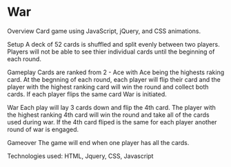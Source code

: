 # War

Overview
Card game using JavaScript, jQuery, and CSS animations.

Setup
A deck of 52 cards is shuffled and split evenly between two players. Players will not be able to see thier individual cards until the beginning of each round. 

Gameplay
Cards are ranked from 2 - Ace with Ace being the highests raking card. At the begnning of each round, each player will flip their card and the player with the highest ranking card will win the round and collect both cards. If each player flips the same card War is initiated. 

War
Each play will lay 3 cards down and flip the 4th card. The player with the highest ranking 4th card will win the round and take all of the cards used during war. If the 4th card fliped is the same for each player another round of war is engaged. 

Gameover 
The game will end when one player has all the cards.  


Technologies used: HTML, Jquery, CSS, Javascript